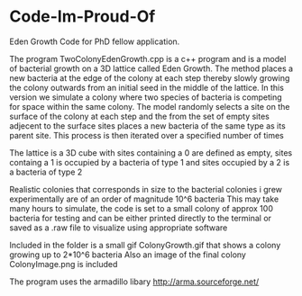 # Code-Im-Proud-Of
Eden Growth Code for PhD fellow application.

The program TwoColonyEdenGrowth.cpp is a c++ program and is a model of bacterial growth on a 3D lattice called Eden Growth. The method places a new bacteria at the edge of the colony at each step
thereby slowly growing the colony outwards from an initial seed in the middle of the lattice. In this version we simulate a colony where two species of bacteria 
is competing for space within the same colony. The model randomly selects a site on the surface of the colony at each step and the from the set of empty sites adjecent to the surface sites places a new bacteria of the same type as its parent site. This process is then iterated over a specified number of times

The lattice is a 3D cube with sites containing a 0 are defined as empty, sites containg a 1 is occupied by a bacteria of type 1 and sites occupied by a 2 is
a bacteria of type 2

Realistic colonies that corresponds in size to the bacterial colonies i grew experimentally are of an order of magnitude 10^6 bacteria
This may take many hours to simulate, the code is set to a small colony of approx 100 bacteria for testing and can be either printed directly to the terminal
or saved as a .raw file to visualize using appropriate software

Included in the folder is a small gif ColonyGrowth.gif that shows a colony growing up to 2*10^6 bacteria
Also an image of the final colony ColonyImage.png is included

The program uses the armadillo libary http://arma.sourceforge.net/
